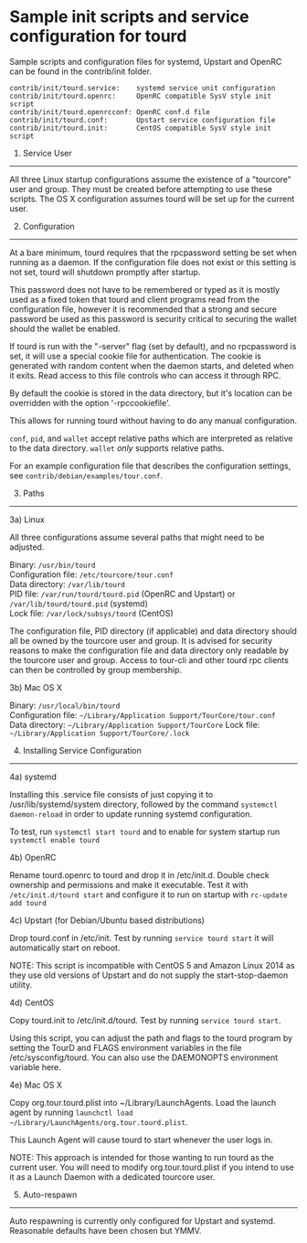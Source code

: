 Sample init scripts and service configuration for tourd
==========================================================

Sample scripts and configuration files for systemd, Upstart and OpenRC
can be found in the contrib/init folder.

    contrib/init/tourd.service:    systemd service unit configuration
    contrib/init/tourd.openrc:     OpenRC compatible SysV style init script
    contrib/init/tourd.openrcconf: OpenRC conf.d file
    contrib/init/tourd.conf:       Upstart service configuration file
    contrib/init/tourd.init:       CentOS compatible SysV style init script

1. Service User
---------------------------------

All three Linux startup configurations assume the existence of a "tourcore" user
and group.  They must be created before attempting to use these scripts.
The OS X configuration assumes tourd will be set up for the current user.

2. Configuration
---------------------------------

At a bare minimum, tourd requires that the rpcpassword setting be set
when running as a daemon.  If the configuration file does not exist or this
setting is not set, tourd will shutdown promptly after startup.

This password does not have to be remembered or typed as it is mostly used
as a fixed token that tourd and client programs read from the configuration
file, however it is recommended that a strong and secure password be used
as this password is security critical to securing the wallet should the
wallet be enabled.

If tourd is run with the "-server" flag (set by default), and no rpcpassword is set,
it will use a special cookie file for authentication. The cookie is generated with random
content when the daemon starts, and deleted when it exits. Read access to this file
controls who can access it through RPC.

By default the cookie is stored in the data directory, but it's location can be overridden
with the option '-rpccookiefile'.

This allows for running tourd without having to do any manual configuration.

`conf`, `pid`, and `wallet` accept relative paths which are interpreted as
relative to the data directory. `wallet` *only* supports relative paths.

For an example configuration file that describes the configuration settings,
see `contrib/debian/examples/tour.conf`.

3. Paths
---------------------------------

3a) Linux

All three configurations assume several paths that might need to be adjusted.

Binary:              `/usr/bin/tourd`  
Configuration file:  `/etc/tourcore/tour.conf`  
Data directory:      `/var/lib/tourd`  
PID file:            `/var/run/tourd/tourd.pid` (OpenRC and Upstart) or `/var/lib/tourd/tourd.pid` (systemd)  
Lock file:           `/var/lock/subsys/tourd` (CentOS)  

The configuration file, PID directory (if applicable) and data directory
should all be owned by the tourcore user and group.  It is advised for security
reasons to make the configuration file and data directory only readable by the
tourcore user and group.  Access to tour-cli and other tourd rpc clients
can then be controlled by group membership.

3b) Mac OS X

Binary:              `/usr/local/bin/tourd`  
Configuration file:  `~/Library/Application Support/TourCore/tour.conf`  
Data directory:      `~/Library/Application Support/TourCore`
Lock file:           `~/Library/Application Support/TourCore/.lock`

4. Installing Service Configuration
-----------------------------------

4a) systemd

Installing this .service file consists of just copying it to
/usr/lib/systemd/system directory, followed by the command
`systemctl daemon-reload` in order to update running systemd configuration.

To test, run `systemctl start tourd` and to enable for system startup run
`systemctl enable tourd`

4b) OpenRC

Rename tourd.openrc to tourd and drop it in /etc/init.d.  Double
check ownership and permissions and make it executable.  Test it with
`/etc/init.d/tourd start` and configure it to run on startup with
`rc-update add tourd`

4c) Upstart (for Debian/Ubuntu based distributions)

Drop tourd.conf in /etc/init.  Test by running `service tourd start`
it will automatically start on reboot.

NOTE: This script is incompatible with CentOS 5 and Amazon Linux 2014 as they
use old versions of Upstart and do not supply the start-stop-daemon utility.

4d) CentOS

Copy tourd.init to /etc/init.d/tourd. Test by running `service tourd start`.

Using this script, you can adjust the path and flags to the tourd program by
setting the TourD and FLAGS environment variables in the file
/etc/sysconfig/tourd. You can also use the DAEMONOPTS environment variable here.

4e) Mac OS X

Copy org.tour.tourd.plist into ~/Library/LaunchAgents. Load the launch agent by
running `launchctl load ~/Library/LaunchAgents/org.tour.tourd.plist`.

This Launch Agent will cause tourd to start whenever the user logs in.

NOTE: This approach is intended for those wanting to run tourd as the current user.
You will need to modify org.tour.tourd.plist if you intend to use it as a
Launch Daemon with a dedicated tourcore user.

5. Auto-respawn
-----------------------------------

Auto respawning is currently only configured for Upstart and systemd.
Reasonable defaults have been chosen but YMMV.
